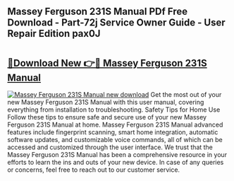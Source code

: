 ## Massey Ferguson 231S Manual PDf Free Download - Part-72j Service Owner Guide - User Repair Edition pax0J

# <h2><a href="http://bc92288.oget.top/?id=Massey+Ferguson+231S+Manual">🔗Download New 👉🔴 Massey Ferguson 231S Manual</a></h2>

[![Massey Ferguson 231S Manual new download](https://i.imgur.com/5g1atiW.png)](http://bc92288.oget.top/?id=Massey+Ferguson+231S+Manual)
Get the most out of your new Massey Ferguson 231S Manual with this user manual, covering everything from installation to troubleshooting. Safety Tips for Home Use Follow these tips to ensure safe and secure use of your new Massey Ferguson 231S Manual at home. Massey Ferguson 231S Manual advanced features include fingerprint scanning, smart home integration, automatic software updates, and customizable voice commands, all of which can be accessed and customized through the user interface. We trust that the Massey Ferguson 231S Manual has been a comprehensive resource in your efforts to learn the ins and outs of your new device. In case of any queries or concerns, feel free to reach out to our customer service.
